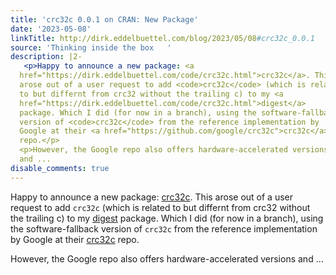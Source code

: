 ```yaml
---
title: 'crc32c 0.0.1 on CRAN: New Package'
date: '2023-05-08'
linkTitle: http://dirk.eddelbuettel.com/blog/2023/05/08#crc32c_0.0.1
source: 'Thinking inside the box   '
description: |2-
   <p>Happy to announce a new package: <a
  href="https://dirk.eddelbuettel.com/code/crc32c.html">crc32c</a>. This
  arose out of a user request to add <code>crc32c</code> (which is related
  to but differnt from crc32 without the trailing c) to my <a
  href="https://dirk.eddelbuettel.com/code/crc32c.html">digest</a>
  package. Which I did (for now in a branch), using the software-fallback
  version of <code>crc32c</code> from the reference implementation by
  Google at their <a href="https://github.com/google/crc32c">crc32c</a>
  repo.</p>
  <p>However, the Google repo also offers hardware-accelerated versions
  and ...
disable_comments: true
---
```

 <p>Happy to announce a new package: <a
href="https://dirk.eddelbuettel.com/code/crc32c.html">crc32c</a>. This
arose out of a user request to add <code>crc32c</code> (which is related
to but differnt from crc32 without the trailing c) to my <a
href="https://dirk.eddelbuettel.com/code/crc32c.html">digest</a>
package. Which I did (for now in a branch), using the software-fallback
version of <code>crc32c</code> from the reference implementation by
Google at their <a href="https://github.com/google/crc32c">crc32c</a>
repo.</p>
<p>However, the Google repo also offers hardware-accelerated versions
and ...